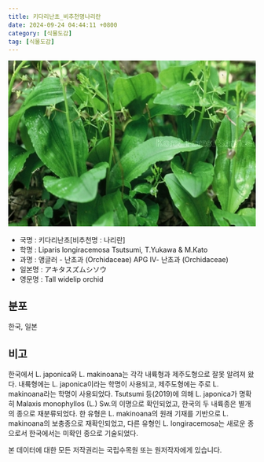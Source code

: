 ```yaml
---
title: 키다리난초_비추천명나리란
date: 2024-09-24 04:44:11 +0800
category: [식물도감]
tag: [식물도감]
---
```




![키다리난초[비추천명 : 나리란]](/assets/img/fileUpload/plants/basic/Orchidaceae/Liparis/15357/3_th2.JPG)
- 국명 : 키다리난초[비추천명 : 나리란]
- 학명 : Liparis longiracemosa Tsutsumi, T.Yukawa & M.Kato
- 과명 : 앵글러 - 난초과 (Orchidaceae) APG Ⅳ- 난초과 (Orchidaceae)
- 일본명 : アキタスズムシソウ
- 영문명 : Tall widelip orchid


## 분포
한국, 일본
## 비고
한국에서 L. japonica와 L. makinoana는 각각 내륙형과 제주도형으로 잘못 알려져 왔다. 내륙형에는 L. japonica이라는 학명이 사용되고, 제주도형에는 주로 L. makinoana라는 학명이 사용되었다. Tsutsumi 등(2019)에 의해 L. japonica가 명확히 Malaxis monophyllos (L.) Sw.의 이명으로 확인되었고, 한국의 두 내륙종은 별개의 종으로 재분류되었다. 한 유형은 L. makinoana의 원래 기재를 기반으로 L. makinoana의 보충종으로 재확인되었고, 다른 유형인 L. longiracemosa는 새로운 종으로서 한국에서는 미확인 종으로 기술되었다.






본 데이터에 대한 모든 저작권리는 국립수목원 또는 원저작자에게 있습니다.

